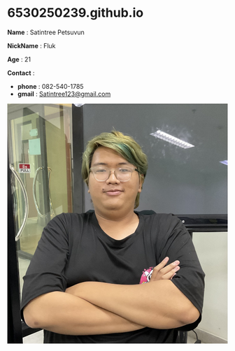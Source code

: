 # 6530250239.github.io

**Name** : Satintree Petsuvun

**NickName** : Fluk

**Age** : 21

**Contact** :
 - **phone** : 082-540-1785
 - **gmail** : Satintree123@gmail.com
 
![Alt text](IMG_0095.jpeg)
